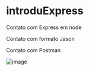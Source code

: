 # introduExpress
Contato com Express em node

Contato com formato Jason

Contato com Postman

![image](https://user-images.githubusercontent.com/56708380/159110095-151962c5-7e84-4c44-91cd-6269ea0604be.png)
